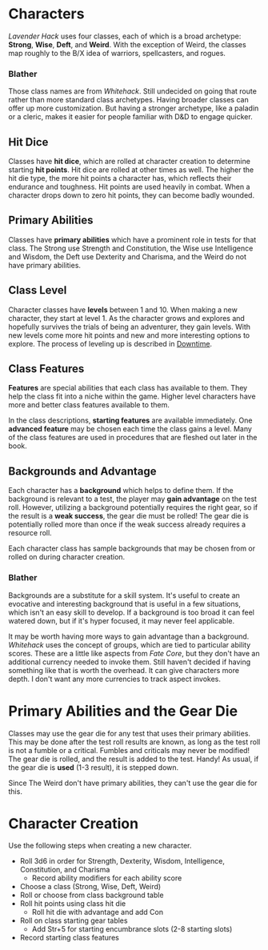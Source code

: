 # Characters

_Lavender Hack_ uses four classes, each of which is a broad archetype: **Strong**, **Wise**, **Deft**, and **Weird**. With the exception of Weird, the classes map roughly to the B/X idea of warriors, spellcasters, and rogues.

### Blather

Those class names are from _Whitehack_. Still undecided on going that route rather than more standard class archetypes. Having broader classes can offer up more customization. But having a stronger archetype, like a paladin or a cleric, makes it easier for people familiar with D&D to engage quicker.

## Hit Dice

Classes have **hit dice**, which are rolled at character creation to determine starting **hit points**. Hit dice are rolled at other times as well. The higher the hit die type, the more hit points a character has, which reflects their endurance and toughness. Hit points are used heavily in combat. When a character drops down to zero hit points, they can become badly wounded.

## Primary Abilities

Classes have **primary abilities** which have a prominent role in tests for that class. The Strong use Strength and Constitution, the Wise use Intelligence and Wisdom, the Deft use Dexterity and Charisma, and the Weird do not have primary abilities.

## Class Level

Character classes have **levels** between 1 and 10. When making a new character, they start at level 1. As the character grows and explores and hopefully survives the trials of being an adventurer, they gain levels. With new levels come more hit points and new and more interesting options to explore. The process of leveling up is described in [Downtime](DOWNTIME.md).

## Class Features

**Features** are special abilities that each class has available to them. They help the class fit into a niche within the game. Higher level characters have more and better class features available to them.

In the class descriptions, **starting features** are available immediately. One **advanced feature** may be chosen each time the class gains a level. Many of the class features are used in procedures that are fleshed out later in the book.

## Backgrounds and Advantage

Each character has a **background** which helps to define them. If the background is relevant to a test, the player may **gain advantage** on the test roll. However, utilizing a background potentially requires the right gear, so if the result is a **weak success**, the gear die must be rolled! The gear die is potentially rolled more than once if the weak success already requires a resource roll. 

Each character class has sample backgrounds that may be chosen from or rolled on during character creation.

### Blather

Backgrounds are a substitute for a skill system. It's useful to create an evocative and interesting background that is useful in a few situations, which isn't an easy skill to develop. If a background is too broad it can feel watered down, but if it's hyper focused, it may never feel applicable.

It may be worth having more ways to gain advantage than a background. _Whitehack_ uses the concept of groups, which are tied to particular ability scores. These are a little like aspects from _Fate Core_, but they don't have an additional currency needed to invoke them. Still haven't decided if having something like that is worth the overhead. It can give characters more depth. I don't want any more currencies to track aspect invokes.

# Primary Abilities and the Gear Die

Classes may use the gear die for any test that uses their primary abilities. This may be done after the test roll results are known, as long as the test roll is not a fumble or a critical. Fumbles and criticals may never be modified! The gear die is rolled, and the result is added to the test. Handy! As usual, if the gear die is **used** (1-3 result), it is stepped down.

Since The Weird don't have primary abilities, they can't use the gear die for this.

# Character Creation

Use the following steps when creating a new character.

* Roll 3d6 in order for Strength, Dexterity, Wisdom, Intelligence, Constitution, and Charisma
    * Record ability modifiers for each ability score
* Choose a class (Strong, Wise, Deft, Weird)
* Roll or choose from class background table
* Roll hit points using class hit die
    * Roll hit die with advantage and add Con
* Roll on class starting gear tables
    * Add Str+5 for starting encumbrance slots (2-8 starting slots)
* Record starting class features